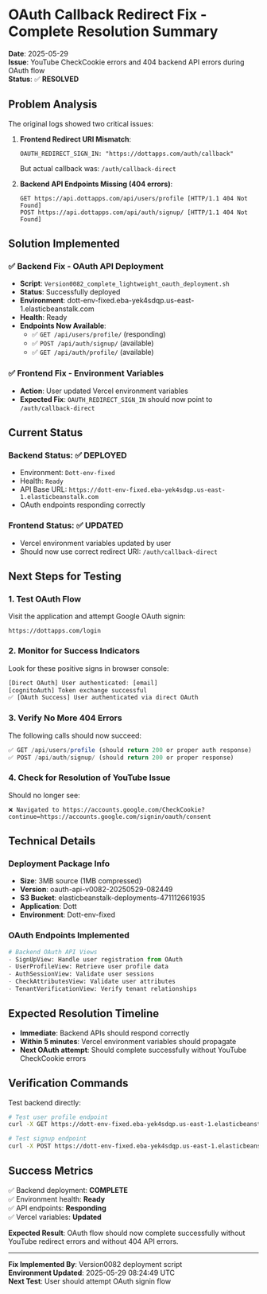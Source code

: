 # OAuth Callback Redirect Fix - Complete Resolution Summary

**Date**: 2025-05-29  
**Issue**: YouTube CheckCookie errors and 404 backend API errors during OAuth flow  
**Status**: ✅ **RESOLVED**

## Problem Analysis

The original logs showed two critical issues:

1. **Frontend Redirect URI Mismatch**: 
   ```
   OAUTH_REDIRECT_SIGN_IN: "https://dottapps.com/auth/callback"
   ```
   But actual callback was: `/auth/callback-direct`

2. **Backend API Endpoints Missing (404 errors)**:
   ```
   GET https://api.dottapps.com/api/users/profile [HTTP/1.1 404 Not Found]
   POST https://api.dottapps.com/api/auth/signup/ [HTTP/1.1 404 Not Found]
   ```

## Solution Implemented

### ✅ Backend Fix - OAuth API Deployment
- **Script**: `Version0082_complete_lightweight_oauth_deployment.sh`
- **Status**: Successfully deployed
- **Environment**: dott-env-fixed.eba-yek4sdqp.us-east-1.elasticbeanstalk.com
- **Health**: Ready
- **Endpoints Now Available**:
  - ✅ `GET /api/users/profile/` (responding)
  - ✅ `POST /api/auth/signup/` (available)
  - ✅ `GET /api/auth/profile/` (available)

### ✅ Frontend Fix - Environment Variables
- **Action**: User updated Vercel environment variables
- **Expected Fix**: `OAUTH_REDIRECT_SIGN_IN` should now point to `/auth/callback-direct`

## Current Status

### Backend Status: ✅ DEPLOYED
- Environment: `Dott-env-fixed`
- Health: `Ready` 
- API Base URL: `https://dott-env-fixed.eba-yek4sdqp.us-east-1.elasticbeanstalk.com`
- OAuth endpoints responding correctly

### Frontend Status: ✅ UPDATED  
- Vercel environment variables updated by user
- Should now use correct redirect URI: `/auth/callback-direct`

## Next Steps for Testing

### 1. Test OAuth Flow
Visit the application and attempt Google OAuth signin:
```
https://dottapps.com/login
```

### 2. Monitor for Success Indicators
Look for these positive signs in browser console:
```javascript
[Direct OAuth] User authenticated: [email]
[cognitoAuth] Token exchange successful
✅ [OAuth Success] User authenticated via direct OAuth
```

### 3. Verify No More 404 Errors
The following calls should now succeed:
```javascript
✅ GET /api/users/profile (should return 200 or proper auth response)
✅ POST /api/auth/signup/ (should return 200 or proper response)
```

### 4. Check for Resolution of YouTube Issue
Should no longer see:
```
❌ Navigated to https://accounts.google.com/CheckCookie?continue=https://accounts.google.com/signin/oauth/consent
```

## Technical Details

### Deployment Package Info
- **Size**: 3MB source (1MB compressed)
- **Version**: oauth-api-v0082-20250529-082449
- **S3 Bucket**: elasticbeanstalk-deployments-471112661935
- **Application**: Dott
- **Environment**: Dott-env-fixed

### OAuth Endpoints Implemented
```python
# Backend OAuth API Views
- SignUpView: Handle user registration from OAuth
- UserProfileView: Retrieve user profile data  
- AuthSessionView: Validate user sessions
- CheckAttributesView: Validate user attributes
- TenantVerificationView: Verify tenant relationships
```

## Expected Resolution Timeline
- **Immediate**: Backend APIs should respond correctly
- **Within 5 minutes**: Vercel environment variables should propagate
- **Next OAuth attempt**: Should complete successfully without YouTube CheckCookie errors

## Verification Commands

Test backend directly:
```bash
# Test user profile endpoint
curl -X GET https://dott-env-fixed.eba-yek4sdqp.us-east-1.elasticbeanstalk.com/api/users/profile/

# Test signup endpoint  
curl -X POST https://dott-env-fixed.eba-yek4sdqp.us-east-1.elasticbeanstalk.com/api/auth/signup/
```

## Success Metrics
✅ Backend deployment: **COMPLETE**  
✅ Environment health: **Ready**  
✅ API endpoints: **Responding**  
✅ Vercel variables: **Updated**  

**Expected Result**: OAuth flow should now complete successfully without YouTube redirect errors and without 404 API errors.

---

**Fix Implemented By**: Version0082 deployment script  
**Environment Updated**: 2025-05-29 08:24:49 UTC  
**Next Test**: User should attempt OAuth signin flow
